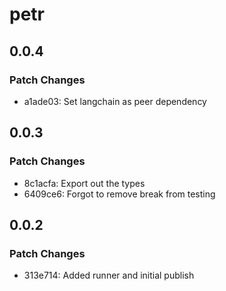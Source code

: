 # petr

## 0.0.4

### Patch Changes

- a1ade03: Set langchain as peer dependency

## 0.0.3

### Patch Changes

- 8c1acfa: Export out the types
- 6409ce6: Forgot to remove break from testing

## 0.0.2

### Patch Changes

- 313e714: Added runner and initial publish
